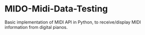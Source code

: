 # MIDO-Midi-Data-Testing
Basic implementation of MIDI API in Python, to receive/display MIDI information from digital pianos.
